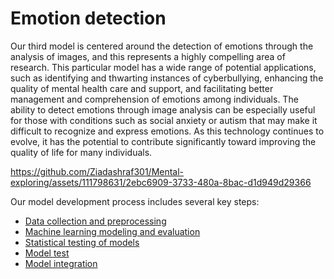 # Emotion detection

Our third model is centered around the detection of emotions through the analysis of images, and this represents a highly compelling area of research. This particular model has a wide range of potential applications, such as identifying and thwarting instances of cyberbullying, enhancing the quality of mental health care and support, and facilitating better management and comprehension of emotions among individuals. The ability to detect emotions through image analysis can be especially useful for those with conditions such as social anxiety or autism that may make it difficult to recognize and express emotions. As this technology continues to evolve, it has the potential to contribute significantly toward improving the quality of life for many individuals.

https://github.com/Ziadashraf301/Mental-exploring/assets/111798631/2ebc6909-3733-480a-8bac-d1d949d29366

Our model development process includes several key steps:

- [Data collection and preprocessing](https://github.com/Ziadashraf301/Mental-exploring/blob/main/Emotion%20detection/computer%20vision.ipynb)
- [Machine learning modeling and evaluation](https://github.com/Ziadashraf301/Mental-exploring/blob/main/Emotion%20detection/computer%20vision.ipynb)
- [Statistical testing of models](https://github.com/Ziadashraf301/Mental-exploring/blob/main/Emotion%20detection/test_models_statistically.ipynb)
- [Model test](https://github.com/Ziadashraf301/Mental-exploring/blob/main/Emotion%20detection/Model_test.ipynb)
- [Model integration](https://github.com/Ziadashraf301/Mental-exploring/blob/main/Emotion%20detection/Emotion_detection_pipeline.py)
